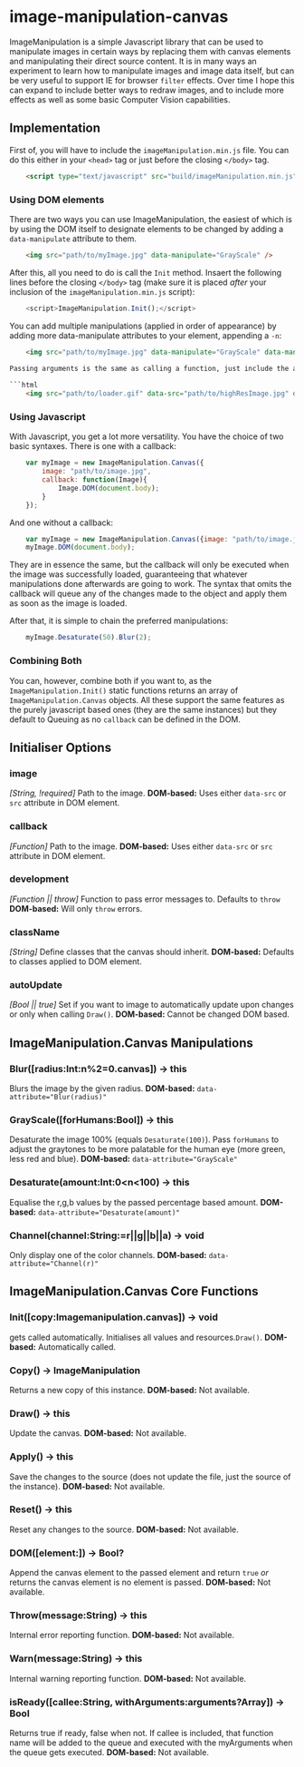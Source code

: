 # image-manipulation-canvas

ImageManipulation is a simple Javascript library that can be used to manipulate images in certain ways by replacing them with canvas elements and manipulating their direct source content. It is in many ways an experiment to learn how to manipulate images and image data itself, but can be very useful to support IE for browser `filter` effects. Over time I hope this can expand to include better ways to redraw images, and to include more effects as well as some basic Computer Vision capabilities.

## Implementation

First of, you will have to include the `imageManipulation.min.js` file. You can do this either in your `<head>` tag or just before the closing `</body>` tag.

```html
    <script type="text/javascript" src="build/imageManipulation.min.js"></script>
```

### Using DOM elements

There are two ways you can use ImageManipulation, the easiest of which is by using the DOM itself to designate elements to be changed by adding a `data-manipulate` attribute to them.

```html
    <img src="path/to/myImage.jpg" data-manipulate="GrayScale" />
``` 

After this, all you need to do is call the `Init` method. Insaert the following lines before the closing `</body>` tag (make sure it is placed _after_ your inclusion of the `imageManipulation.min.js` script):

```javascript
    <script>ImageManipulation.Init();</script>
```

You can add multiple manipulations (applied in order of appearance) by adding more data-manipulate attributes to your element, appending a `-n`:

```html
    <img src="path/to/myImage.jpg" data-manipulate="GrayScale" data-manipulate-2="Desaturate(50)" />
    
Passing arguments is the same as calling a function, just include the arguments in between `(` and `)`. Use your console to see if errors are thrown, and check out the documentation below to see what functions are available. If you want to use an alternative resource (if, for example, you want to use a loading image that gets replaced by a high-resolution one), use the `data-src` attribute to assign a different source. If no `data-src` is found, it will look for `src`, if that is not found, the script will ignore the element.

```html
    <img src="path/to/loader.gif" data-src="path/to/highResImage.jpg" data-manipulate="GrayScale" data-manipulate-2="Desaturate(50)" />
```

### Using Javascript

With Javascript, you get a lot more versatility. You have the choice of two basic syntaxes. There is one with a callback:

```javascript
	var myImage = new ImageManipulation.Canvas({
		image: "path/to/image.jpg",
		callback: function(Image){
			Image.DOM(document.body);
		}
	});
```

And one without a callback: 

```javascript
	var myImage = new ImageManipulation.Canvas({image: "path/to/image.jpg",});
	myImage.DOM(document.body);
```

They are in essence the same, but the callback will only be executed when the image was successfully loaded, guaranteeing that whatever manipulations done afterwards are going to work. The syntax that omits the callback will queue any of the changes made to the object and apply them as soon as the image is loaded.

After that, it is simple to chain the preferred manipulations:

```javascript
	myImage.Desaturate(50).Blur(2);
```

### Combining Both

You can, however, combine both if you want to, as the `ImageManipulation.Init()` static functions returns an array of `ImageManipulation.Canvas` objects. All these support the same features as the purely javascript based ones (they are the same instances) but they default to Queuing as no `callback` can be defined in the DOM.

## Initialiser Options

### image
_[String, !required]_
Path to the image.
**DOM-based:** Uses either `data-src` or `src` attribute in DOM element.

### callback
_[Function]_
Path to the image.
**DOM-based:** Uses either `data-src` or `src` attribute in DOM element.

### development
_[Function || throw]_
Function to pass error messages to. Defaults to `throw`
**DOM-based:** Will only `throw` errors.

### className 
_[String]_
Define classes that the canvas should inherit.
**DOM-based:** Defaults to classes applied to DOM element.

### autoUpdate
_[Bool || true]_
Set if you want to image to automatically update upon changes or only when calling `Draw()`.
**DOM-based:** Cannot be changed DOM based.

## ImageManipulation.Canvas Manipulations

### Blur([radius:Int:n%2=0.canvas]) -> this
Blurs the image by the given radius.
**DOM-based:** `data-attribute="Blur(radius)"`

### GrayScale([forHumans:Bool]) -> this
Desaturate the image 100% (equals `Desaturate(100)`). Pass `forHumans` to adjust the graytones to be more palatable for the human eye (more green, less red and blue).
**DOM-based:** `data-attribute="GrayScale"`

### Desaturate(amount:Int:0<n<100) -> this
Equalise the r,g,b values by the passed percentage based amount.
**DOM-based:** `data-attribute="Desaturate(amount)"`

### Channel(channel:String:=r||g||b||a) -> void
Only display one of the color channels.
**DOM-based:** `data-attribute="Channel(r)"`

## ImageManipulation.Canvas Core Functions

### Init([copy:Imagemanipulation.canvas]) -> void
gets called automatically. Initialises all values and resources.`Draw()`.
**DOM-based:** Automatically called.

### Copy()	 -> ImageManipulation 
Returns a new copy of this instance.
**DOM-based:** Not available.

### Draw()	 -> this 
Update the canvas.
**DOM-based:** Not available.

### Apply()	 -> this 
Save the changes to the source (does not update the file, just the source of the instance).
**DOM-based:** Not available.

### Reset()	 -> this 
Reset any changes to the source.
**DOM-based:** Not available.

### DOM([element:<domElement>])	 -> Bool?<canvas>
Append the canvas element to the passed element and return `true` _or_ returns the canvas element is no element is passed.
**DOM-based:** Not available.

### Throw(message:String)	 -> this
Internal error reporting function.
**DOM-based:** Not available.

### Warn(message:String)	 -> this
Internal warning reporting function.
**DOM-based:** Not available.

### isReady([callee:String, withArguments:arguments?Array])	 -> Bool
Returns true if ready, false when not. If callee is included, that function name will be added to the queue and executed with the myArguments when the queue gets executed.
**DOM-based:** Not available.